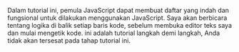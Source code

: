 Dalam tutorial ini, pemula JavaScript dapat membuat daftar yang indah dan fungsional untuk dilakukan menggunakan JavaScript. Saya akan berbicara tentang logika di balik setiap baris kode, sebelum membuka editor teks saya dan mulai mengetik kode. ini adalah tutorial langkah demi langkah, Anda tidak akan tersesat pada tahap tutorial ini.
